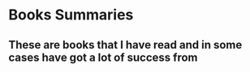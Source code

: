 # Books Summaries

## These are books that I have read and in some cases have got a lot of success from
